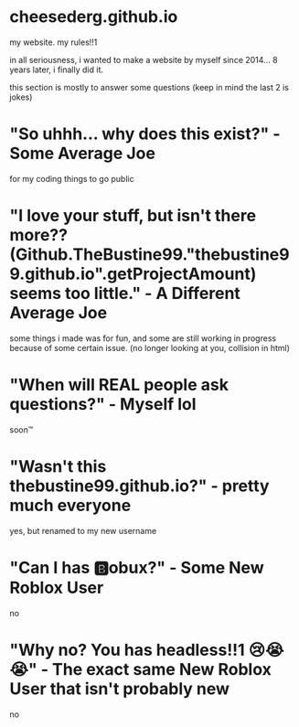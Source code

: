 # cheesederg.github.io
my website. my rules!!1

in all seriousness, i wanted to make a website by myself since 2014... 8 years later, i finally did it.

this section is mostly to answer some questions (keep in mind the last 2 is jokes)
# "So uhhh... why does this exist?" - Some Average Joe
for my coding things to go public
# "I love your stuff, but isn't there more?? (Github.TheBustine99."thebustine99.github.io".getProjectAmount) seems too little." - A Different Average Joe
some things i made was for fun, and some are still working in progress because of some certain issue. (no longer looking at you, collision in html)
# "When will REAL people ask questions?" - Myself lol
soon™
# "Wasn't this thebustine99.github.io?" - pretty much everyone
yes, but renamed to my new username
# "Can I has 🅱️obux?" - Some New Roblox User
no
# "Why no? You has headless!!1 😢😭😭" - The exact same New Roblox User that isn't probably new
no
